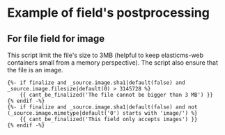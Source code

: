 # Example of field's postprocessing

## For file field for image

This script limit the file's size to 3MB (helpful to keep elasticms-web containers small from a memory perspective). The script also ensure that the file is an image.

```twig
{%- if finalize and _source.image.sha1|default(false) and _source.image.filesize|default(0) > 3145728 %}
    {{ cant_be_finalized('The file cannot be bigger than 3 MB') }}
{% endif -%}
{%- if finalize and _source.image.sha1|default(false) and not (_source.image.mimetype|default('0') starts with 'image/') %}
    {{ cant_be_finalized('This field only accepts images') }}
{% endif -%}
```